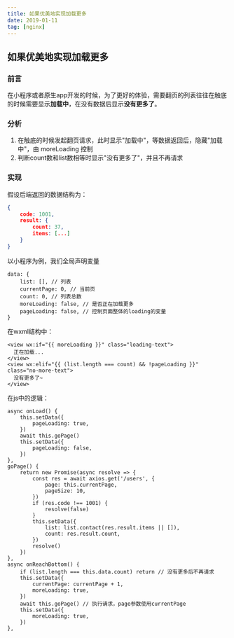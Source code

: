 ```yaml
---
title: 如果优美地实现加载更多
date: 2019-01-11
tag: [nginx]
---
```


## 如果优美地实现加载更多

### 前言

在小程序或者原生app开发的时候，为了更好的体验，需要翻页的列表往往在触底的时候需要显示**加载中**，在没有数据后显示**没有更多了**。

### 分析

1. 在触底的时候发起翻页请求，此时显示"加载中"，等数据返回后，隐藏"加载中"，由 moreLoading 控制
2. 判断count数和list数相等时显示"没有更多了"，并且不再请求

<!--more-->

### 实现

假设后端返回的数据结构为：

```json
{
    code: 1001,
    result: {
        count: 37,
        items: [...]
    }
}
```

以小程序为例，我们全局声明变量

```
data: {
	list: [], // 列表
	currentPage: 0, // 当前页
	count: 0, // 列表总数
	moreLoading: false, // 是否正在加载更多
	pageLoading: false, // 控制页面整体的loading的变量
}
```

在wxml结构中：

```
<view wx:if="{{ moreLoading }}" class="loading-text">
  正在加载...
</view>
<view wx:elif="{{ (list.length === count) && !pageLoading }}" class="no-more-text">
  没有更多了~
</view>
```

在js中的逻辑：

```
async onLoad() {
	this.setData({
    	pageLoading: true,
    })
    await this.goPage()
    this.setData({
    	pageLoading: false,
    })
},
goPage() {
	return new Promise(async resolve => {
	  	const res = await axios.get('/users', {
            page: this.currentPage,
            pageSize: 10,
		})
		if (res.code !== 1001) {
            resolve(false)
		}
		this.setData({
			list: list.contact(res.result.items || []),
			count: res.result.count,
		})
        resolve()
	})
},
async onReachBottom() {
	if (list.length === this.data.count) return // 没有更多后不再请求
    this.setData({
    	currentPage: currentPage + 1,
    	moreLoading: true,
    })
    await this.goPage() // 执行请求，page参数使用currentPage
    this.setData({
   		moreLoading: true,
    })
},
```

